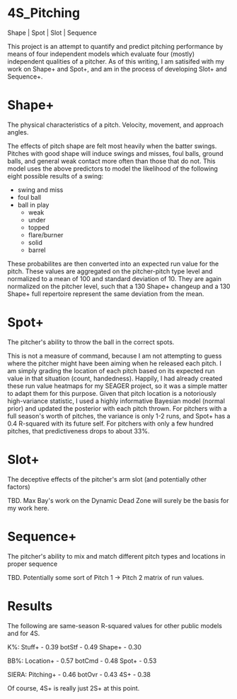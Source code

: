 # 4S_Pitching
Shape | Spot | Slot | Sequence

This project is an attempt to quantify and predict pitching performance by means of four independent models which evaluate four (mostly) independent qualities of a pitcher. As of this writing, I am satisifed with my work on Shape+ and Spot+, and am in the process of developing Slot+ and Sequence+.

# Shape+
The physical characteristics of a pitch. Velocity, movement, and approach angles. 

The effects of pitch shape are felt most heavily when the batter swings. Pitches with good shape will induce swings and misses, foul balls, ground balls, and general weak contact more often than those that do not. This model uses the above predictors to model the likelihood of the following eight possible results of a swing:
 - swing and miss
 - foul ball
 - ball in play
     - weak
     - under
     - topped
     - flare/burner
     - solid
     - barrel

These probabilites are then converted into an expected run value for the pitch. These values are aggregated on the pitcher-pitch type level and normalized to a mean of 100 and standard deviation of 10. They are again normalized on the pitcher level, such that a 130 Shape+ changeup and a 130 Shape+ full repertoire represent the same deviation from the mean.

# Spot+
The pitcher's ability to throw the ball in the correct spots.

This is not a measure of command, because I am not attempting to guess where the pitcher might have been aiming when he released each pitch. I am simply grading the location of each pitch based on its expected run value in that situation (count, handedness). Happily, I had already created these run value heatmaps for my SEAGER project, so it was a simple matter to adapt them for this purpose. Given that pitch location is a notoriously high-variance statistic, I used a highly informative Bayesian model (normal prior) and updated the posterior with each pitch thrown. For pitchers with a full season's worth of pitches, the variance is only 1-2 runs, and Spot+ has a 0.4 R-squared with its future self. For pitchers with only a few hundred pitches, that predictiveness drops to about 33%.

# Slot+
The deceptive effects of the pitcher's arm slot (and potentially other factors)

TBD. Max Bay's work on the Dynamic Dead Zone will surely be the basis for my work here.

# Sequence+
The pitcher's ability to mix and match different pitch types and locations in proper sequence

TBD. Potentially some sort of Pitch 1 -> Pitch 2 matrix of run values.

# Results
The following are same-season R-squared values for other public models and for 4S.

K%:
Stuff+ - 0.39
botStf - 0.49
Shape+ - 0.30

BB%:
Location+ - 0.57
botCmd    - 0.48
Spot+     - 0.53

SIERA:
Pitching+ - 0.46
botOvr    - 0.43
4S+       - 0.38

Of course, 4S+ is really just 2S+ at this point.
